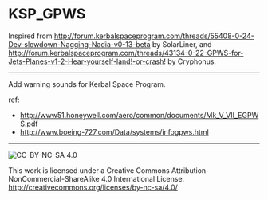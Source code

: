 # KSP_GPWS
Inspired from 
http://forum.kerbalspaceprogram.com/threads/55408-0-24-Dev-slowdown-Nagging-Nadia-v0-13-beta by SolarLiner, 
and http://forum.kerbalspaceprogram.com/threads/43134-0-22-GPWS-for-Jets-Planes-v1-2-Hear-yourself-land!-or-crash!
by Cryphonus.

------

Add warning sounds for Kerbal Space Program.

ref:
- http://www51.honeywell.com/aero/common/documents/Mk_V_VII_EGPWS.pdf
- http://www.boeing-727.com/Data/systems/infogpws.html

------

![CC-BY-NC-SA 4.0](https://i.creativecommons.org/l/by-nc-sa/4.0/88x31.png)

This work is licensed under a Creative Commons Attribution-NonCommercial-ShareAlike 4.0 International License.
http://creativecommons.org/licenses/by-nc-sa/4.0/
